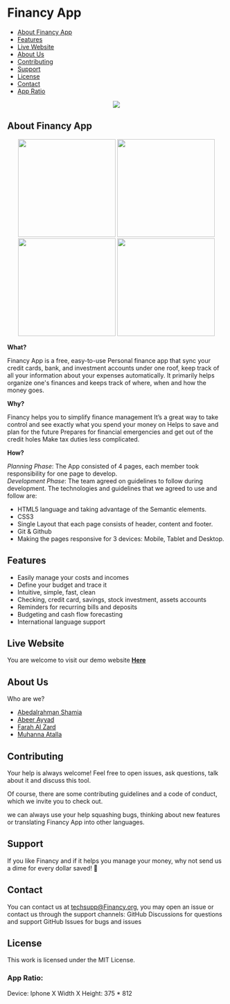 # Financy App

- [About Financy App](#about)
- [Features](#features)
- [Live Website](#live)
- [About Us](#about-us)
- [Contributing](#contributing)
- [Support](#support)
- [License](#license)
- [Contact](#contact)
- [App Ratio](#ratio)

<p align="center">
  <img src="https://user-images.githubusercontent.com/73759748/138448806-31955b67-6f34-4f21-80e6-770b84d297d9.png" />
</p>



## About Financy App <span id="about"></span>

<p align="center">
<img src="https://user-images.githubusercontent.com/73759748/138448839-50f9f0c5-ab2b-48a9-a6a2-29568c9197da.png" width="225"/>
<img src="https://user-images.githubusercontent.com/73759748/138448848-0a87e16e-d026-4cdf-9a5b-6b15ad19b8be.png" width="225"/>
<img src="https://user-images.githubusercontent.com/73759748/138448868-e791c7c0-f586-49c3-8556-9919e5cee2df.png" width="225"/>
<img src="https://user-images.githubusercontent.com/73759748/138448879-a264e2c7-4abc-45c6-aee0-d26a5c163264.png" width="225"/>
          </p>
 
**What?**

Financy App is a free, easy-to-use Personal finance app that sync your credit cards, bank, and investment accounts under one roof,
keep track of all your information about your expenses automatically.
It primarily helps organize one's finances and keeps track of where, when and how the money goes.

**Why?**

Financy helps you to simplify finance management
It’s a great way to take control and see exactly what you spend your money on
Helps to save and plan for the future
Prepares for financial emergencies and get out of the credit holes
Make tax duties less complicated.

**How?**

*Planning Phase*: The App consisted of 4 pages, each member took responsibility for one page to develop.  
*Development Phase*: The team agreed on guidelines to follow during development. The technologies and guidelines that we agreed to use and follow are:
- HTML5 language and taking advantage of the Semantic elements.
- CSS3 
- Single Layout that each page consists of header, content and footer.
- Git & Github
- Making the pages responsive for 3 devices: Mobile, Tablet and Desktop.

## Features <span id="features"></span>

- Easily manage your costs and incomes
- Define your budget and trace it
- Intuitive, simple, fast, clean
- Checking, credit card, savings, stock investment, assets accounts
- Reminders for recurring bills and deposits
- Budgeting and cash flow forecasting
- International language support

## Live Website <span id="live"></span>

You are welcome to visit our demo website [**Here**](https://gsg-cf04.github.io/Financy_App01/)

## About Us <span id="about-us"></span>

Who are we?

- [Abedalrahman Shamia](https://www.github.com/abedshamia)
- [Abeer Ayyad](https://www.github.com/xAbeer)
- [Farah Al Zard](https://www.github.com/farahalzard)
- [Muhanna Atalla](https://www.github.com/muhannaAtalla20)

## Contributing <span id="contributing"></span>

Your help is always welcome! Feel free to open issues, ask questions, talk about it and discuss this tool.

Of course, there are some contributing guidelines and a code of conduct, which we invite you to check out.

we can always use your help squashing bugs, thinking about new features or translating Financy App into other languages.

## Support <span id="support"></span>

If you like Financy and if it helps you manage your money, why not send us a dime for every dollar saved! 🎉

## Contact <span id="contact"></span>

You can contact us at techsupp@Financy.org, you may open an issue or contact us through the support channels:
GitHub Discussions for questions and support
GitHub Issues for bugs and issues

## License <span id="license"></span>

This work is licensed under the MIT License.

### App Ratio: <span id="ratio"></span>

Device: Iphone X
Width X Height: 375 * 812
